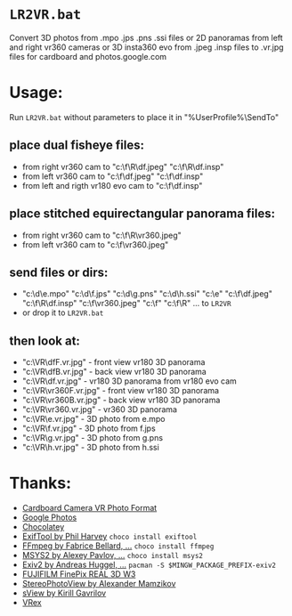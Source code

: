 # `LR2VR.bat`
Convert 3D photos from .mpo .jps .pns .ssi files or 2D panoramas from left and right vr360 cameras or 3D insta360 evo from .jpeg .insp files to .vr.jpg files for cardboard and photos.google.com
# Usage:
Run `LR2VR.bat` without parameters to place it in "%UserProfile%\SendTo"
## place dual fisheye files:
* from right vr360 cam to "c:\f\R\df.jpeg" "c:\f\R\df.insp"
* from left vr360 cam to "c:\f\df.jpeg" "c:\f\df.insp"
* from left and rigth vr180 evo cam to "c:\f\df.insp"
## place stitched equirectangular panorama files:
* from right vr360 cam to "c:\f\R\vr360.jpeg"<br>
* from left vr360 cam to "c:\f\vr360.jpeg"<br>
## send files or dirs:
* "c:\d\e.mpo" "c:\d\f.jps" "c:\d\g.pns" "c:\d\h.ssi" "c:\e" "c:\f\df.jpeg" "c:\f\R\df.insp" "c:\f\vr360.jpeg" "c:\f" "c:\f\R" ... to `LR2VR`
* or drop it to `LR2VR.bat`
## then look at:
* "c:\VR\dfF.vr.jpg" - front view vr180 3D panorama
* "c:\VR\dfB.vr.jpg" - back view vr180 3D panorama
* "c:\VR\df.vr.jpg" - vr180 3D panorama from vr180 evo cam
* "c:\VR\vr360F.vr.jpg" - front view vr180 3D panorama
* "c:\VR\vr360B.vr.jpg" - back view vr180 3D panorama
* "c:\VR\vr360.vr.jpg" - vr360 3D panorama
* "c:\VR\e.vr.jpg" - 3D photo from e.mpo
* "c:\VR\f.vr.jpg" - 3D photo from f.jps
* "c:\VR\g.vr.jpg" - 3D photo from g.pns
* "c:\VR\h.vr.jpg" - 3D photo from h.ssi
# Thanks:
* [Cardboard Camera VR Photo Format](https://developers.google.com/vr/reference/cardboard-camera-vr-photo-format)
* [Google Photos](https://photos.google.com)
* [Chocolatey](https://chocolatey.org)
* [ExifTool by Phil Harvey](https://exiftool.org) `choco install exiftool`
* [FFmpeg by Fabrice Bellard, ...](https://ffmpeg.org) `choco install ffmpeg`
* [MSYS2 by Alexey Pavlov, ...](https://www.msys2.org) `choco install msys2`
* [Exiv2 by Andreas Huggel, ...](https://github.com/Exiv2/exiv2) `pacman -S $MINGW_PACKAGE_PREFIX-exiv2`
* [FUJIFILM FinePix REAL 3D W3](https://wikipedia.org/wiki/Fujifilm_FinePix_Real_3D)
* [StereoPhotoView by Alexander Mamzikov](https://stereophotoview.bitbucket.io)
* [sView by Kirill Gavrilov](http://www.sview.ru)
* [VRex](http://paulbourke.net/stereographics/stereoimage)
